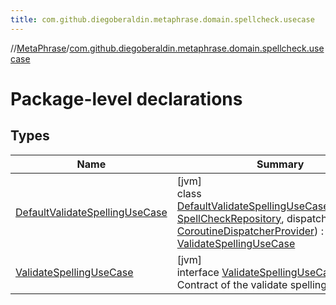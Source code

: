 ```yaml
---
title: com.github.diegoberaldin.metaphrase.domain.spellcheck.usecase
---
```

//[MetaPhrase](../../index.html)/[com.github.diegoberaldin.metaphrase.domain.spellcheck.usecase](index.html)



# Package-level declarations



## Types


| Name | Summary |
|---|---|
| [DefaultValidateSpellingUseCase](-default-validate-spelling-use-case/index.html) | [jvm]<br>class [DefaultValidateSpellingUseCase](-default-validate-spelling-use-case/index.html)(repository: [SpellCheckRepository](../com.github.diegoberaldin.metaphrase.domain.spellcheck.repo/-spell-check-repository/index.html), dispatchers: [CoroutineDispatcherProvider](../com.github.diegoberaldin.metaphrase.core.common.coroutines/-coroutine-dispatcher-provider/index.html)) : [ValidateSpellingUseCase](-validate-spelling-use-case/index.html) |
| [ValidateSpellingUseCase](-validate-spelling-use-case/index.html) | [jvm]<br>interface [ValidateSpellingUseCase](-validate-spelling-use-case/index.html)<br>Contract of the validate spelling use case. |

